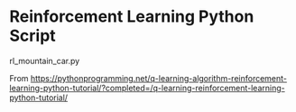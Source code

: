 # Reinforcement Learning Python Script

rl_mountain_car.py

From https://pythonprogramming.net/q-learning-algorithm-reinforcement-learning-python-tutorial/?completed=/q-learning-reinforcement-learning-python-tutorial/